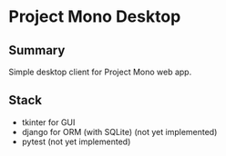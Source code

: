 # Project Mono Desktop

## Summary

Simple desktop client for Project Mono web app.


## Stack

- tkinter for GUI
- django for ORM (with SQLite) (not yet implemented)
- pytest (not yet implemented)
